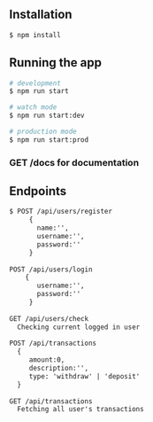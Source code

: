## Installation

```bash
$ npm install
```

## Running the app

```bash
# development
$ npm run start

# watch mode
$ npm run start:dev

# production mode
$ npm run start:prod
```

### GET /docs for documentation

## Endpoints
``` markdown
$ POST /api/users/register 
     {
       name:'',
       username:'',
       password:''
     }
     
POST /api/users/login
    {
       username:'',
       password:''
     }
     
GET /api/users/check
  Checking current logged in user
  
POST /api/transactions
  {
     amount:0,
     description:'',
     type: 'withdraw' | 'deposit' 
  }     
  
GET /api/transactions
  Fetching all user's transactions  
```